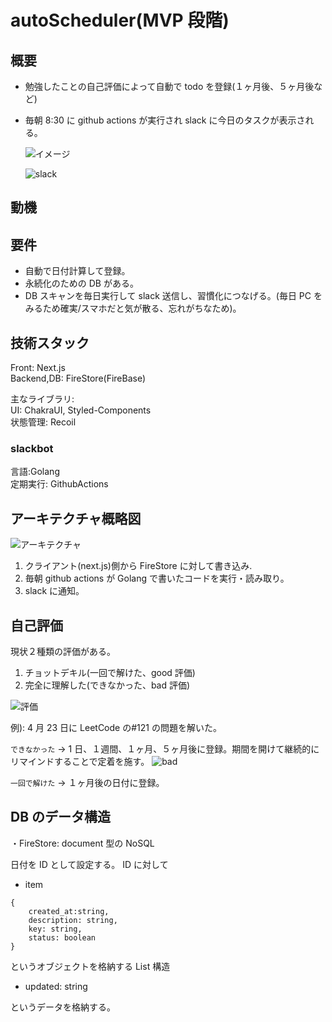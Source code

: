 # autoScheduler(MVP 段階)

## 概要

- 勉強したことの自己評価によって自動で todo を登録(１ヶ月後、５ヶ月後など)
- 毎朝 8:30 に github actions が実行され slack に今日のタスクが表示される。  

  ![イメージ](https://user-images.githubusercontent.com/62130798/118392826-880ece80-b676-11eb-9aa2-ba0162865314.png)

  ![slack](https://user-images.githubusercontent.com/62130798/118393338-9d392c80-b679-11eb-8d07-cc3e8d4d11b9.png)

## 動機

## 要件

- 自動で日付計算して登録。
- 永続化のための DB がある。
- DB スキャンを毎日実行して slack 送信し、習慣化につなげる。(毎日 PC をみるため確実/スマホだと気が散る、忘れがちなため)。

## 技術スタック  

Front: Next.js  
Backend,DB: FireStore(FireBase)  

主なライブラリ:  
UI: ChakraUI, Styled-Components  
状態管理: Recoil  

### slackbot

言語:Golang  
定期実行: GithubActions

## アーキテクチャ概略図

![アーキテクチャ](https://user-images.githubusercontent.com/62130798/118393220-eccb2880-b678-11eb-9d66-f3e72a7ceac0.png)

1. クライアント(next.js)側から FireStore に対して書き込み.
2. 毎朝 github actions が Golang で書いたコードを実行・読み取り。
3. slack に通知。

## 自己評価

現状２種類の評価がある。

1. チョットデキル(一回で解けた、good 評価)
2. 完全に理解した(できなかった、bad 評価)

![評価](https://user-images.githubusercontent.com/62130798/118393059-edaf8a80-b677-11eb-925c-052b093e8430.png)

例): 4 月 23 日に LeetCode の#121 の問題を解いた。

`できなかった` -> 1 日、１週間、１ヶ月、５ヶ月後に登録。期間を開けて継続的にリマインドすることで定着を施す。
![bad](https://user-images.githubusercontent.com/62130798/118393278-43386700-b679-11eb-9413-6207079f8a6a.png)

`一回で解けた` -> １ヶ月後の日付に登録。

## DB のデータ構造

・FireStore: document 型の NoSQL

日付を ID として設定する。
ID に対して

- item

```
{
    created_at:string,
    description: string,
    key: string,
    status: boolean
}
```

というオブジェクトを格納する List 構造

- updated: string

というデータを格納する。
